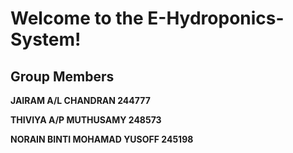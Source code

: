 # Welcome to the E-Hydroponics-System!

## Group Members  

**JAIRAM A/L CHANDRAN	          244777** 

**THIVIYA A/P MUTHUSAMY           248573** 
 
**NORAIN BINTI MOHAMAD YUSOFF     245198** 

